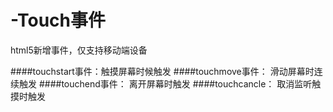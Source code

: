 # -Touch事件
html5新增事件，仅支持移动端设备

####touchstart事件：触摸屏幕时候触发
####touchmove事件： 滑动屏幕时连续触发
####touchend事件：  离开屏幕时触发
####touchcancle：   取消监听触摸时触发
